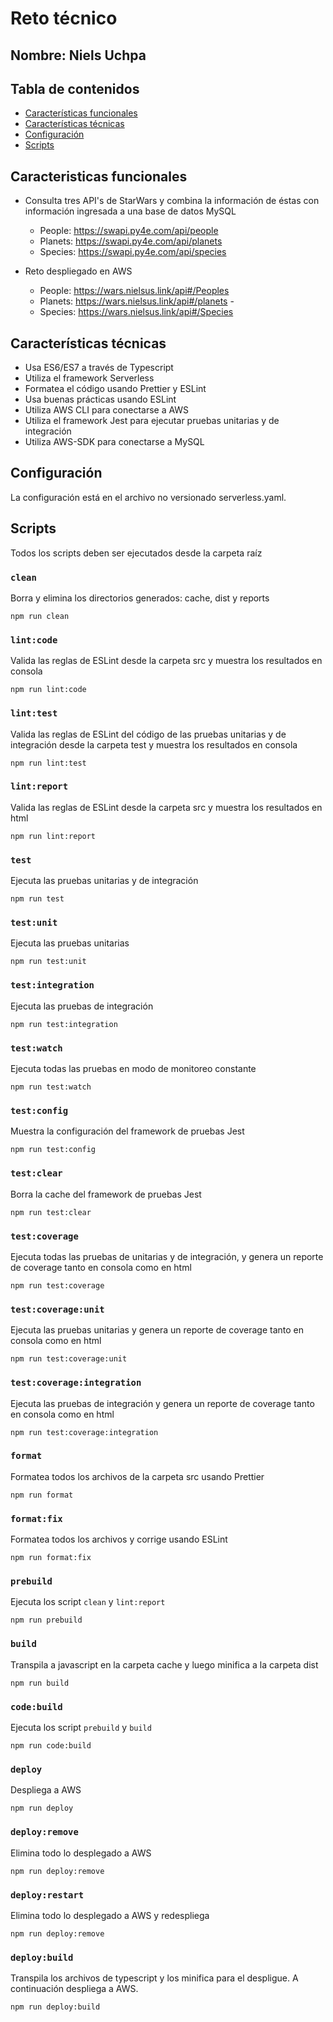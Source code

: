 # Reto técnico

## Nombre: Niels Uchpa

## Tabla de contenidos

- [Características funcionales](#Características-funcionales)
- [Características técnicas](#Características-técnicas)
- [Configuración](#Configuración)
- [Scripts](#Scripts)

## Caracteristicas funcionales

- Consulta tres API's de StarWars y combina la información de éstas con información ingresada a una base de datos MySQL
  - People: https://swapi.py4e.com/api/people
  - Planets: https://swapi.py4e.com/api/planets
  - Species: https://swapi.py4e.com/api/species

- Reto despliegado en AWS
  - People: https://wars.nielsus.link/api#/Peoples
  - Planets: https://wars.nielsus.link/api#/planets  -
  - Species: https://wars.nielsus.link/api#/Species

## Características técnicas

- Usa ES6/ES7 a través de Typescript
- Utiliza el framework Serverless
- Formatea el código usando Prettier y ESLint
- Usa buenas prácticas usando ESLint
- Utiliza AWS CLI para conectarse a AWS
- Utiliza el framework Jest para ejecutar pruebas unitarias y de integración
- Utiliza AWS-SDK para conectarse a MySQL

## Configuración

La configuración está en el archivo no versionado serverless.yaml.

## Scripts

Todos los scripts deben ser ejecutados desde la carpeta raíz

### `clean`

Borra y elimina los directorios generados: cache, dist y reports

```
npm run clean
```

### `lint:code`

Valida las reglas de ESLint desde la carpeta src y muestra los resultados en consola

```
npm run lint:code
```

### `lint:test`

Valida las reglas de ESLint del código de las pruebas unitarias y de integración desde la carpeta test y muestra los resultados en consola

```
npm run lint:test
```

### `lint:report`

Valida las reglas de ESLint desde la carpeta src y muestra los resultados en html

```
npm run lint:report
```

### `test`

Ejecuta las pruebas unitarias y de integración

```
npm run test
```

### `test:unit`

Ejecuta las pruebas unitarias

```
npm run test:unit
```

### `test:integration`

Ejecuta las pruebas de integración

```
npm run test:integration
```

### `test:watch`

Ejecuta todas las pruebas en modo de monitoreo constante

```
npm run test:watch
```

### `test:config`

Muestra la configuración del framework de pruebas Jest

```
npm run test:config
```

### `test:clear`

Borra la cache del framework de pruebas Jest

```
npm run test:clear
```

### `test:coverage`

Ejecuta todas las pruebas de unitarias y de integración, y genera un reporte de coverage tanto en consola como en html

```
npm run test:coverage
```

### `test:coverage:unit`

Ejecuta las pruebas unitarias y genera un reporte de coverage tanto en consola como en html

```
npm run test:coverage:unit
```

### `test:coverage:integration`

Ejecuta las pruebas de integración y genera un reporte de coverage tanto en consola como en html

```
npm run test:coverage:integration
```

### `format`

Formatea todos los archivos de la carpeta src usando Prettier

```
npm run format
```

### `format:fix`

Formatea todos los archivos y corrige usando ESLint

```
npm run format:fix
```

### `prebuild`

Ejecuta los script `clean` y `lint:report`

```
npm run prebuild
```

### `build`

Transpila a javascript en la carpeta cache y luego minifica a la carpeta dist

```
npm run build
```

### `code:build`

Ejecuta los script `prebuild` y `build`

```
npm run code:build
```

### `deploy`

Despliega a AWS

```
npm run deploy
```

### `deploy:remove`

Elimina todo lo desplegado a AWS

```
npm run deploy:remove
```

### `deploy:restart`

Elimina todo lo desplegado a AWS y redespliega

```
npm run deploy:remove
```

### `deploy:build`

Transpila los archivos de typescript y los minifica para el despligue. A continuación despliega a AWS.

```
npm run deploy:build
```
